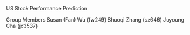 US Stock Performance Prediction

Group Members
Susan (Fan) Wu (fw249)
Shuoqi Zhang (sz646)
Juyoung Cha (jc3537)
